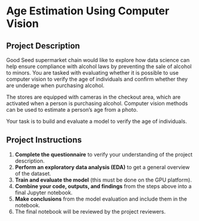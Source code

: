 # Age Estimation Using Computer Vision

## Project Description

Good Seed supermarket chain would like to explore how data science can help ensure compliance with alcohol laws by preventing the sale of alcohol to minors. You are tasked with evaluating whether it is possible to use computer vision to verify the age of individuals and confirm whether they are underage when purchasing alcohol.

The stores are equipped with cameras in the checkout area, which are activated when a person is purchasing alcohol. Computer vision methods can be used to estimate a person’s age from a photo.

Your task is to build and evaluate a model to verify the age of individuals.

## Project Instructions

1. **Complete the questionnaire** to verify your understanding of the project description.
2. **Perform an exploratory data analysis (EDA)** to get a general overview of the dataset.
3. **Train and evaluate the model** (this must be done on the GPU platform).
4. **Combine your code, outputs, and findings** from the steps above into a final Jupyter notebook.
5. **Make conclusions** from the model evaluation and include them in the notebook.
6. The final notebook will be reviewed by the project reviewers.